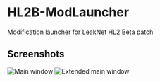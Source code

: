 # HL2B-ModLauncher
Modification launcher for LeakNet HL2 Beta patch

Screenshots
------
![Main window](https://pp.vk.me/c633130/v633130278/2167f/3_vgvdr1ZAI.jpg "Main window")
![Extended main window](https://pp.vk.me/c633130/v633130278/21686/UvKd12l-jUg.jpg "Extended main window")

